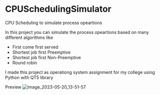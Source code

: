 # CPUSchedulingSimulator
CPU Scheduling to simulate process opeartions

In this project you can simulate the process opeartions based on many different algorithms like
* First come first served
* Shortest job first Preemptive
* Shortest job first Non-Preemptive
* Round robin

I made this project as operationg system assignment for my college using Python with QT5 library

Preview
![image_2023-05-20_13-51-57](https://github.com/Osama-Gamal/CPU-Scheduling-Simulator/assets/97878002/6910c006-34c6-4ece-94ec-0c193e21aea6)
